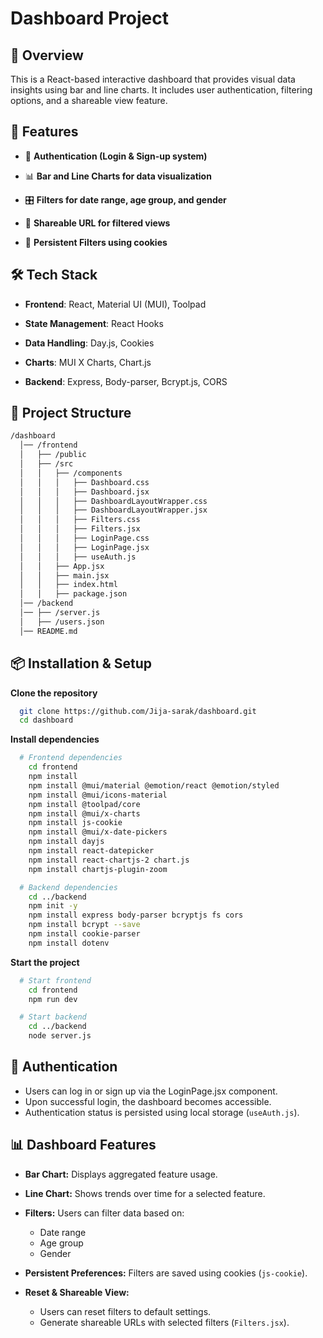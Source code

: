 # Dashboard Project

## 📌 Overview

This is a React-based interactive dashboard that provides visual data insights using bar and line charts. It includes user authentication, filtering options, and a shareable view feature.

## 🚀 Features

- 🔑 **Authentication (Login & Sign-up system)**

- 📊 **Bar and Line Charts for data visualization**

- 🎛 **Filters for date range, age group, and gender**

- 🔗 **Shareable URL for filtered views**

- 🍪 **Persistent Filters using cookies**

## 🛠 Tech Stack

- **Frontend**: React, Material UI (MUI), Toolpad

- **State Management**: React Hooks

- **Data Handling**: Day.js, Cookies

- **Charts**: MUI X Charts, Chart.js

- **Backend**: Express, Body-parser, Bcrypt.js, CORS

## 📂 Project Structure
```bash
/dashboard
  │── /frontend
  │   ├── /public
  │   ├── /src
  │   │   ├── /components
  │   │   │   ├── Dashboard.css
  │   │   │   ├── Dashboard.jsx
  │   │   │   ├── DashboardLayoutWrapper.css
  │   │   │   ├── DashboardLayoutWrapper.jsx
  │   │   │   ├── Filters.css
  │   │   │   ├── Filters.jsx
  │   │   │   ├── LoginPage.css
  │   │   │   ├── LoginPage.jsx
  │   │   │   ├── useAuth.js
  │   │   ├── App.jsx
  │   │   ├── main.jsx
  │   │   ├── index.html
  │   │   ├── package.json
  │── /backend
  │── ├── /server.js
  │   ├── /users.json
  │── README.md
```

## 📦 Installation & Setup

**Clone the repository**
```bash
  git clone https://github.com/Jija-sarak/dashboard.git
  cd dashboard
```
**Install dependencies**
```bash
  # Frontend dependencies
    cd frontend
    npm install
    npm install @mui/material @emotion/react @emotion/styled
    npm install @mui/icons-material
    npm install @toolpad/core
    npm install @mui/x-charts
    npm install js-cookie
    npm install @mui/x-date-pickers
    npm install dayjs
    npm install react-datepicker
    npm install react-chartjs-2 chart.js
    npm install chartjs-plugin-zoom

  # Backend dependencies
    cd ../backend
    npm init -y
    npm install express body-parser bcryptjs fs cors
    npm install bcrypt --save
    npm install cookie-parser
    npm install dotenv
```

**Start the project**
```bash
  # Start frontend
    cd frontend
    npm run dev

  # Start backend
    cd ../backend
    node server.js
```

## 🔑 Authentication

- Users can log in or sign up via the LoginPage.jsx component.
- Upon successful login, the dashboard becomes accessible.
- Authentication status is persisted using local storage (`useAuth.js`).

## 📊 Dashboard Features

- **Bar Chart:** Displays aggregated feature usage.

- **Line Chart:** Shows trends over time for a selected feature.

- **Filters:** Users can filter data based on:
  - Date range
  - Age group
  - Gender

- **Persistent Preferences:** Filters are saved using cookies (`js-cookie`).

- **Reset & Shareable View:** 
  - Users can reset filters to default settings.
  - Generate shareable URLs with selected filters (`Filters.jsx`).








